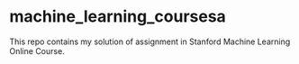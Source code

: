 # machine_learning_coursesa
This repo contains my solution of assignment in Stanford Machine Learning Online Course. 
